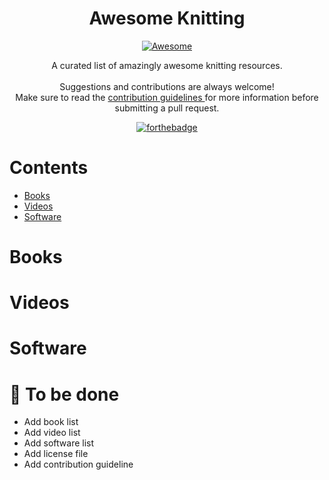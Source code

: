 <div align="center">
	<div>
		<h1>Awesome Knitting</h1>		
		<a href="https://github.com/sindresorhus/awesome"> 
			<img src="https://awesome.re/badge-flat.svg" alt="Awesome">
		</a>					
		<p>
			A curated list of amazingly awesome knitting resources.
			<br><br>
			Suggestions and contributions are always welcome!
			<br>			
			Make sure to read the <a href="https://github.com/agarcialeon/awesome-database/blob/master/CONTRIBUTING.md"> contribution guidelines </a> for more information before submitting a pull request.

[![forthebadge](https://forthebadge.com/images/badges/cc-0.svg)](https://forthebadge.com)
		</p>
	</div>
</div>

# Contents

- [Books](#books)
- [Videos](#videos)
- [Software](#software)

# Books <a name="books"></a>

# Videos <a name="videos"></a>

# Software <a name="software"></a>

# 📝 To be done

- Add book list
- Add video list
- Add software list
- Add license file
- Add contribution guideline

